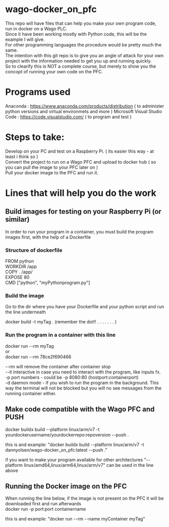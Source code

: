 # wago-docker_on_pfc
This repo will have files that can help you make your own program code, run in docker on a Wago PLC. \
Since it have been working mostly with Python code, this will be the example I will give. \
For other programming languages the procedure would be pretty much the same. \
The intention with this git repo is to give you an angle of attack for your own project with the information needed to get you up and running quickly.\
So to clearify this is NOT a complete course, but merely to show you the concopt of running your own code on the PFC.

# Programs used
Anaconda : https://www.anaconda.com/products/distribution ( to administer python versions and virtual environmets and more )
Microsoft Visual Studio Code : https://code.visualstudio.com/ ( to program and test )

# Steps to take:
Develop on your PC and test on a Raspberry Pi.                        ( its easier this way - at least i think so ) \
Convert the project to run on a Wago PFC and upload to docker hub     ( so you can pull the image to your PFC later on ) \
Pull your docker image to the PFC and run it.

# Lines that will help you do the work
## Build images for testing on your Raspberry Pi (or similar)
In order to run your program in a container, you must build the program images first, with the help of a Dockerfile

### Structure of dockerfile
FROM python       \
WORKDIR /app      \
COPY . /app/      \
EXPOSE 80         \
CMD ["python", "myPythonprogram.py"]

### Build the image
Go to the dir where you have your Dockerfile and your python script and run the line underneath

docker build -t myTag . (remember the dot!! . . . . . . . )

### Run the program in a container with this line
docker run --rm myTag \
or \
docker run --rm 78ce2f690466

--rm will remove the container after container stop \
--it interactive in case you need to interact with the program, like inputs fx. \
-p port numbers - could be -p 8080:80 (hostport:containerport) \
-d daemon mode - if you wish to run the program in the background. This way the terminal will not be blocked but you will no see messages from the running container either.

## Make code compatible with the Wago PFC and PUSH
docker buildx build --platform linux/arm/v7 -t yourdockerusername/yourdockerrepo:repoversion --push .

this is and example: "docker buildx build --platform linux/arm/v7 -t dannyolsen/wago-docker_on_pfc:latest --push ."

if you want to make your program available for other architectures "--platform linux/amd64,linux/arm64,linux/arm/v7" can be used in the line above

## Running the Docker image on the PFC
When running the line below, if the image is not present on the PFC it will be downloaded first and run afterwards \
docker run -p port:port containername

this is and example: "docker run --rm --name myContainer myTag"
